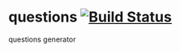 questions [![Build Status](https://travis-ci.org/nathanfaucett/js-questions.svg?branch=master)](https://travis-ci.org/nathanfaucett/js-questions)
=======

questions generator

```javascript
```
